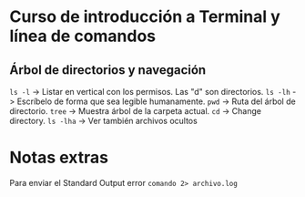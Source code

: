# Curso de introducción a Terminal y línea de comandos

## Árbol de directorios y navegación

`ls -l`  -> Listar en vertical con los permisos. Las "d" son directorios.
`ls -lh` -> Escríbelo de forma que sea legible humanamente.
`pwd` -> Ruta del árbol de directorio.
`tree` -> Muestra árbol de la carpeta actual.
`cd` -> Change directory.
`ls -lha` -> Ver también archivos ocultos


# Notas extras

Para enviar el Standard Output error
`comando 2> archivo.log`


